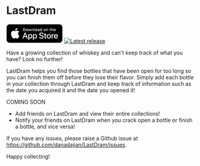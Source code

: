 # LastDram

[<img src=".github/appstore-badge.png" height="50">](https://apps.apple.com/us/app/lastdram/id1608962972) [![Latest release](https://img.shields.io/github/release/danadajian/LastDram.svg)](https://github.com/danadajian/LastDram/releases)

Have a growing collection of whiskey and can't keep track of what you have? Look no further!

LastDram helps you find those bottles that have been open for too long so you can finish them off before they lose their flavor. Simply add each bottle in your collection through LastDram and keep track of information such as the date you acquired it and the date you opened it!

COMING SOON

- Add friends on LastDram and view their entire collections!
- Notify your friends on LastDram when you crack open a bottle or finish a bottle, and vice versa!

If you have any issues, please raise a Github issue at https://github.com/danadajian/LastDram/issues.

Happy collecting!
